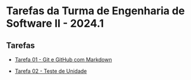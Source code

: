 # Tarefas da Turma de Engenharia de Software II - 2024.1

## Tarefas

* [Tarefa 01 - Git e GitHub com Markdown](./PHRAX8/tarefa01.md)

* [Tarefa 02 - Teste de Unidade](./PHRAX8/tarefa02.md)
